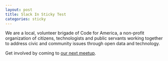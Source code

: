 ```yaml
---
layout: post
title: Slack In Sticky Test
categories: sticky
---
```


We are a local, volunteer brigade of Code for America, a non-profit organization of citizens, technologists and public servants working together to address civic and community issues through open data and technology.
<script async defer src="https://arcane-ocean-6928.herokuapp.com/slackin.js"></script>
Get involved by coming to [our next meetup](http://www.meetup.com/Open-Data-STL/).
